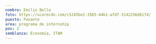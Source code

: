 ```yaml
---
nombre: Emilio Bello
foto: https://ucarecdn.com/c5245be2-3565-44b1-afd7-3142256d6174/
puesto: Pasante
area: programa de internship
pos: 2
semblanza: Economía, ITAM
---
```


